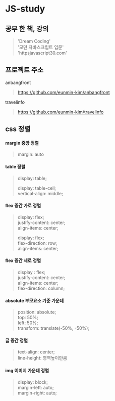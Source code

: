 # JS-study

## 공부 한 책, 강의
> 'Dream Coding'  
> '모던 자바스크립트 입문'   
> 'httpsjavascript30.com'


## 프로젝트 주소
anbangfront
> https://github.com/eunmin-kim/anbangfront   

travelinfo   
> https://github.com/eunmin-kim/travelinfo   



## css 정렬

#### margin 중앙 정렬
> margin: auto 

#### table 정렬
> display: table;  
> 
> display: table-cell;  
> vertical-align: middle;  
 
#### flex 중간 가로 정렬
> display: flex;  
> justify-content: center;  
> align-items: center;  
>   
> display: flex;   
> flex-direction: row;  
> align-items: center;  
 
#### flex 중간 세로 정렬
> display : flex;  
> justify-content: center;  
> align-items: center;  
> flex-direction: column;  

#### absolute 부모요소 기준 가운데
> position: absolute;  
> top: 50%;  
> left: 50%;  
> transform: translate(-50%, -50%);  

#### 글 중간 정렬
> text-align: center;  
> line-height: 영역높이만큼  

#### img 이미지 가운데 정렬
> display: block;  
> margin-left: auto;  
> margin-right: auto;  
 
